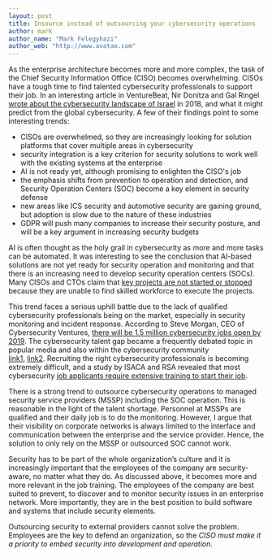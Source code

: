 ```yaml
---
layout: post
title: Insource instead of outsourcing your cybersecurity operations
author: mark
author_name: "Mark Felegyhazi"
author_web: "http://www.avatao.com"
---
```


As the enterprise architecture becomes more and more complex, the task of the Chief Security Information Office (CISO) becomes overwhelming. CISOs have a tough time to find talented cybersecurity professionals to support their job. In an interesting article in VentureBeat, Nir Donitza and Gal Ringel [wrote about the cybersecurity landscape of Israel](https://venturebeat.com/2018/01/31/what-israels-cybersecurity-landscape-foreshadows-for-2018/) in 2018, and what it might predict from the global cybersecurity. A few of their findings point to some interesting trends:

<!--excerpt-->

* CISOs are overwhelmed, so they are increasingly looking for solution platforms that cover multiple areas in cybersecurity
* security integration is a key criterion for security solutions to work well with the existing systems at the enterprise
* AI is not ready yet, although promising to enlighten the CISO's job
* the emphasis shifts from prevention to operation and detection, and Security Operation Centers (SOC) become a key element in security defense
* new areas like ICS security and automotive security are gaining ground, but adoption is slow due to the nature of these industries
* GDPR will push many companies to increase their security posture, and will be a key argument in increasing security budgets

AI is often thought as the holy grail in cybersecurity as more and more tasks can be automated. It was interesting to see the conclusion that AI-based solutions are not yet ready for security operation and monitoring and that there is an increasing need to develop security operation centers (SOCs). Many CISOs and CTOs claim that [key projects are not started or stopped](https://www.forbes.com/sites/stevemorgan/2015/09/21/%E2%80%8Bcybersecuritys-labor-epidemic/) because they are unable to find skilled workforce to execute the projects.

This trend faces a serious uphill battle due to the lack of qualified cybersecurity professionals being on the market, especially in security monitoring and incident response. According to Steve Morgan, CEO of Cybersecurity Ventures, [there will be 1.5 million cybersecurity jobs open by 2019](https://www.csoonline.com/article/3094683/leadership-management/market-expansion-adds-to-cybersecurity-talent-shortage.html).
The cybersecurity talent gap became a frequently debated topic in popular media and also within the cybersecurity community  
[link1](https://www.csoonline.com/article/3094683/leadership-management/market-expansion-adds-to-cybersecurity-talent-shortage.html), [link2](https://www.csoonline.com/article/3102105/techology-business/the-most-critical-gap-in-cybersecurity-today-talent.html).
Recruiting the right cybersecurity professionals is becoming extremely difficult, and a study by ISACA and RSA revealed that most cybersecurity [job applicants require extensive training to start their job](https://www.csoonline.com/article/3102105/techology-business/the-most-critical-gap-in-cybersecurity-today-talent.html).

There is a strong trend to outsource cybersecurity operations to managed security service providers (MSSP) including the SOC operation. This is reasonable in the light of the talent shortage. Personnel at MSSPs are qualified and their daily job is to do the monitoring. However, I argue that their visibility on corporate networks is always limited to the interface and communication between the enterprise and the service provider. Hence, the solution to only rely on the MSSP or outsourced SOC cannot work. 

Security has to be part of the whole organization’s culture and it is increasingly important that the employees of the company are security-aware, no matter what they do. As discussed above, it becomes more and more relevant in the job training. The employees of the company are best suited to prevent, to discover and to monitor security issues in an enterprise network. More importantly, they are in the best position to build software and systems that include security elements. 

Outsourcing security to external providers cannot solve the problem. Employees are the key to defend an organization, so the *CISO must make it a priority to embed security into development and operation.*
